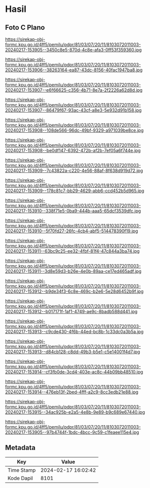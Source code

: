 # Hasil

## Foto C Plano

https://sirekap-obj-formc.kpu.go.id/4ff5/pemilu/pdpr/81/03/07/20/11/8103072011003-20240217-153905--3450c8e5-870d-4c8e-afa3-0ff53f359360.jpg

https://sirekap-obj-formc.kpu.go.id/4ff5/pemilu/pdpr/81/03/07/20/11/8103072011003-20240217-153906--38263164-ea87-43dc-8156-40fac1947ba8.jpg

https://sirekap-obj-formc.kpu.go.id/4ff5/pemilu/pdpr/81/03/07/20/11/8103072011003-20240217-153907--e6f66625-c356-4b71-8e7a-2f2226a62d8d.jpg

https://sirekap-obj-formc.kpu.go.id/4ff5/pemilu/pdpr/81/03/07/20/11/8103072011003-20240217-153907--86479f67-93ac-43cf-a8e3-5e932d91b158.jpg

https://sirekap-obj-formc.kpu.go.id/4ff5/pemilu/pdpr/81/03/07/20/11/8103072011003-20240217-153908--108de566-96dc-49bf-9329-a971039be8ce.jpg

https://sirekap-obj-formc.kpu.go.id/4ff5/pemilu/pdpr/81/03/07/20/11/8103072011003-20240217-153908--be0df147-6392-472b-af2b-7ef05a6f744e.jpg

https://sirekap-obj-formc.kpu.go.id/4ff5/pemilu/pdpr/81/03/07/20/11/8103072011003-20240217-153909--7c43822a-c220-4e56-88af-8f638d919d72.jpg

https://sirekap-obj-formc.kpu.go.id/4ff5/pemilu/pdpr/81/03/07/20/11/8103072011003-20240217-153909--178c81c7-bb29-4629-abb6-ccd452b5d965.jpg

https://sirekap-obj-formc.kpu.go.id/4ff5/pemilu/pdpr/81/03/07/20/11/8103072011003-20240217-153910--338f71e5-0ba9-444b-aaa5-65dcf3539dfc.jpg

https://sirekap-obj-formc.kpu.go.id/4ff5/pemilu/pdpr/81/03/07/20/11/8103072011003-20240217-153910--5f70fd27-26fc-4cb4-abf5-514478390f19.jpg

https://sirekap-obj-formc.kpu.go.id/4ff5/pemilu/pdpr/81/03/07/20/11/8103072011003-20240217-153911--63bc9c25-ee32-4fbf-81f4-47c844a3ba74.jpg

https://sirekap-obj-formc.kpu.go.id/4ff5/pemilu/pdpr/81/03/07/20/11/8103072011003-20240217-153911--3d8e59d3-b26e-4e0b-89aa-ce17ed465adf.jpg

https://sirekap-obj-formc.kpu.go.id/4ff5/pemilu/pdpr/81/03/07/20/11/8103072011003-20240217-153912--b9de34f3-6c8e-469c-b2e6-5e28d6452b9f.jpg

https://sirekap-obj-formc.kpu.go.id/4ff5/pemilu/pdpr/81/03/07/20/11/8103072011003-20240217-153912--b017171f-1af1-4749-ae9c-8badb588d441.jpg

https://sirekap-obj-formc.kpu.go.id/4ff5/pemilu/pdpr/81/03/07/20/11/8103072011003-20240217-153913--c9cde430-4f6b-44ed-bc8b-1c33dc0a3b5a.jpg

https://sirekap-obj-formc.kpu.go.id/4ff5/pemilu/pdpr/81/03/07/20/11/8103072011003-20240217-153913--d84cb128-c8dd-49b3-b5e1-c5e14001f4d7.jpg

https://sirekap-obj-formc.kpu.go.id/4ff5/pemilu/pdpr/81/03/07/20/11/8103072011003-20240217-153914--cf3fb0de-3cd4-403e-ac8c-44b09bb48510.jpg

https://sirekap-obj-formc.kpu.go.id/4ff5/pemilu/pdpr/81/03/07/20/11/8103072011003-20240217-153914--476eb13f-2bed-4fff-a2c9-8cc3edb21e88.jpg

https://sirekap-obj-formc.kpu.go.id/4ff5/pemilu/pdpr/81/03/07/20/11/8103072011003-20240217-153915--34ac925b-e2a5-4e8b-9e89-b9c689e67440.jpg

https://sirekap-obj-formc.kpu.go.id/4ff5/pemilu/pdpr/81/03/07/20/11/8103072011003-20240217-153905--97b4744f-1bdc-4bcc-9c59-c1feaee115e4.jpg


## Metadata

| Key        | Value               |
| ---------- | ------------------- |
| Time Stamp | 2024-02-17 16:02:42 |
| Kode Dapil | 8101                |



